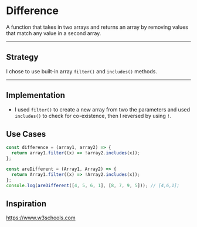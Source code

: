 # Difference

A function that takes in two arrays and returns an array by removing values that
match any value in a second array.

---

## Strategy

I chose to use built-in array `filter()` and `includes()` methods.

---

## Implementation

- I used `filter()` to create a new array from two the parameters and used
  `includes()` to check for co-existence, then I reversed by using `!`.

## Use Cases

```js
const difference = (array1, array2) => {
  return array1.filter((x) => !array2.includes(x));
};

const areDifferent = (Array1, Array2) => {
  return Array1.filter((x) => !Array2.includes(x));
};
console.log(areDifferent([4, 5, 6, 1], [8, 7, 9, 5])); // [4,6,1];
```

## Inspiration

<https://www.w3schools.com>

